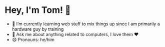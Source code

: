 # Hey, I'm Tom! 👋

<!--
**thrile/thrile** is a ✨ _special_ ✨ repository because its `README.md` (this file) appears on your GitHub profile.

Here are some ideas to get you started:

- 🔭 I’m currently working on ...
- 🌱 I’m currently learning ...
- 👯 I’m looking to collaborate on ...
- 🤔 I’m looking for help with ...
- 💬 Ask me about ...
- 📫 How to reach me: ...
- 😄 Pronouns: ...
- ⚡ Fun fact: ...
-->

- 🌱 I’m currently learning web stuff to mix things up since I am primarily a hardware guy by training
- 💬 Ask me about anything related to computers, I love them ♥
- 😄 Pronouns: he/him
